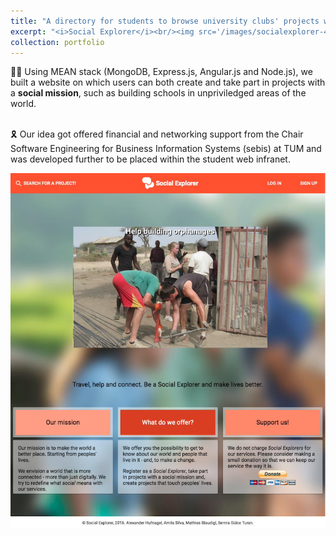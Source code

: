 ```yaml
---
title: "A directory for students to browse university clubs' projects with social mission 🌍"
excerpt: "<i>Social Explorer</i><br/><img src='/images/socialexplorer-4.png'>"
collection: portfolio
---
```


👩‍💻 Using MEAN stack (MongoDB, Express.js, Angular.js and Node.js), we built a website on which users can both create and take part in projects with a <b>social mission</b>, such as building schools in unpriviledged areas of the world. 

<br/> 🎗 Our idea got offered financial and networking support from the Chair Software Engineering for Business Information Systems (sebis) at TUM and was developed further to be placed within the student web infranet.

<img src='/images/socialexplorer-2.png'>
